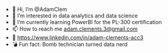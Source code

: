 - 👋 Hi, I’m @AdamClem
- 👀 I’m interested in data analytics and data science
- 🌱 I’m currently learning PowerBI for the PL-300 certification
- 📫 How to reach me adam.clements.3@gmail.com
- 🧨 https://www.linkedin.com/in/adam-clements-acc3
- 💣 Fun fact: Bomb technician turned data nerd
